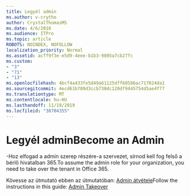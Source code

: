 ```yaml
---
title: Legyél admin
ms.author: v-crytho
author: CrystalThomasMS
ms.date: 4/6/2018
ms.audience: ITPro
ms.topic: article
ROBOTS: NOINDEX, NOFOLLOW
localization_priority: Normal
ms.assetid: acff9f3e-e5d9-4eee-b1b3-9895a7cb27fc
ms.custom:
- "3"
- "71"
- "13"
ms.openlocfilehash: 4bcf4a433fe5d49a61125dff60586ac717024da1
ms.sourcegitcommit: 4ecd61b709d3ccb730dc120df9445754d5ae4f77
ms.translationtype: MT
ms.contentlocale: hu-HU
ms.lasthandoff: 11/19/2019
ms.locfileid: "38704355"
---
```

# <a name="become-an-admin"></a><span data-ttu-id="9c3c3-102">Legyél admin</span><span class="sxs-lookup"><span data-stu-id="9c3c3-102">Become an Admin</span></span>

<span data-ttu-id="9c3c3-103">-Hoz elfogad a admin szerep részére-a szervezet, sírnod kell fog felső a bérlő hivatalban 365.</span><span class="sxs-lookup"><span data-stu-id="9c3c3-103">To assume the admin role for your organization, you need to take over the tenant in Office 365.</span></span>
  
<span data-ttu-id="9c3c3-104">Kövesse az útmutató ebben az útmutatóban: [Admin átvétele](https://docs.microsoft.com/azure/active-directory/users-groups-roles/domains-admin-takeover#azure-ad-powershell-cmdlets-for-the-forcetakeover-option)</span><span class="sxs-lookup"><span data-stu-id="9c3c3-104">Follow the instructions in this guide: [Admin Takeover](https://docs.microsoft.com/azure/active-directory/users-groups-roles/domains-admin-takeover#azure-ad-powershell-cmdlets-for-the-forcetakeover-option)</span></span>